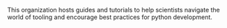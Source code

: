 This organization hosts guides and tutorials to help scientists navigate
the world of tooling and encourage best practices for python development.
